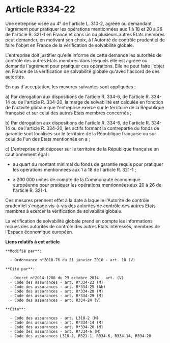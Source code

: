 # Article R334-22

Une entreprise visée au 4° de l'article L. 310-2, agréée ou demandant l'agrément pour pratiquer les opérations mentionnées
aux 1 à 18 et 20 à 26 de l'article R. 321-1 en France et dans un ou plusieurs autres Etats membres peut demander, en motivant
son choix, à l'Autorité de contrôle prudentiel de faire l'objet en France de la vérification de solvabilité globale.

L'entreprise doit justifier qu'elle informe de cette demande les autorités de contrôle des autres Etats membres dans lesquels
elle est agréée ou demande l'agrément pour pratiquer ces opérations. Elle ne peut faire l'objet en France de la vérification
de solvabilité globale qu'avec l'accord de ces autorités.

En cas d'acceptation, les mesures suivantes sont appliquées :

a) Par dérogation aux dispositions de l'article R. 334-6, de l'article R. 334-14 ou de l'article R. 334-20, la marge de
solvabilité est calculée en fonction de l'activité globale que l'entreprise exerce sur le territoire de la République
française et sur celui des autres Etats membres concernés ;

b) Par dérogation aux dispositions de l'article R. 334-6, de l'article R. 334-14 ou de l'article R. 334-20, les actifs
formant la contrepartie du fonds de garantie sont localisés sur le territoire de la République française ou sur celui de l'un
des Etats mentionnés en a ;

c) L'entreprise doit déposer sur le territoire de la République française un cautionnement égal :

- au quart du montant minimal du fonds de garantie requis pour pratiquer les opérations mentionnées aux 1 à 18 de l'article
R. 321-1 ;

- à 200 000 unités de compte de la Communauté économique européenne pour pratiquer les opérations mentionnées aux 20 à 26 de
l'article R. 321-1.

Ces mesures prennent effet à la date à laquelle l'Autorité de contrôle prudentiel s'engage vis-à-vis des autorités de
contrôle des autres Etats membres à exercer la vérification de solvabilité globale.

La vérification de solvabilité globale prend en compte les informations reçues des autorités de contrôle des autres Etats
intéressés, membres de l'Espace économique européen.

**Liens relatifs à cet article**

	**Modifié par**:

	  - Ordonnance n°2010-76 du 21 janvier 2010 - art. 18 (V)

	**Cité par**:

	  - Décret n°2014-1280 du 23 octobre 2014 - art. (V)
	  - Code des assurances - art. R*334-23 (M)
	  - Code des assurances - art. R*334-25 (Ab)
	  - Code des assurances - art. R*334-28 (M)
	  - Code des assurances - art. R*334-29 (M)
	  - Code des assurances - art. R334-24 (V)

	**Cite**:

	  - Code des assurances - art. L310-2 (M)
	  - Code des assurances - art. R*334-14 (M)
	  - Code des assurances - art. R*334-20 (M)
	  - Code des assurances - art. R*334-6 (M)
	  - Code des assurances L310-2, R321-1, R334-6, R334-14, R334-20
